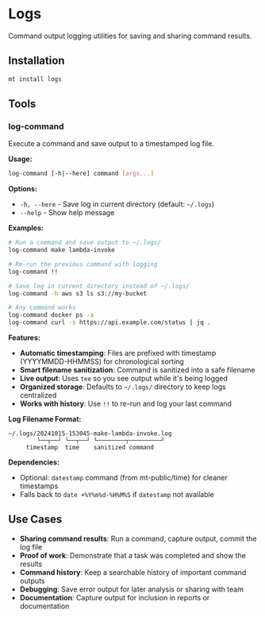 # Logs

Command output logging utilities for saving and sharing command results.

## Installation

```bash
mt install logs
```

## Tools

### log-command

Execute a command and save output to a timestamped log file.

**Usage:**
```bash
log-command [-h|--here] command [args...]
```

**Options:**
- `-h, --here` - Save log in current directory (default: `~/.logs`)
- `--help` - Show help message

**Examples:**

```bash
# Run a command and save output to ~/.logs/
log-command make lambda-invoke

# Re-run the previous command with logging
log-command !!

# Save log in current directory instead of ~/.logs/
log-command -h aws s3 ls s3://my-bucket

# Any command works
log-command docker ps -a
log-command curl -s https://api.example.com/status | jq .
```

**Features:**

- **Automatic timestamping**: Files are prefixed with timestamp (YYYYMMDD-HHMMSS) for chronological sorting
- **Smart filename sanitization**: Command is sanitized into a safe filename
- **Live output**: Uses `tee` so you see output while it's being logged
- **Organized storage**: Defaults to `~/.logs/` directory to keep logs centralized
- **Works with history**: Use `!!` to re-run and log your last command

**Log Filename Format:**

```
~/.logs/20241015-153045-make-lambda-invoke.log
        └──┬──┘ └──┬──┘ └────────┬─────────┘
     timestamp  time    sanitized command
```

**Dependencies:**

- Optional: `datestamp` command (from mt-public/time) for cleaner timestamps
- Falls back to `date +%Y%m%d-%H%M%S` if `datestamp` not available

## Use Cases

- **Sharing command results**: Run a command, capture output, commit the log file
- **Proof of work**: Demonstrate that a task was completed and show the results
- **Command history**: Keep a searchable history of important command outputs
- **Debugging**: Save error output for later analysis or sharing with team
- **Documentation**: Capture output for inclusion in reports or documentation
